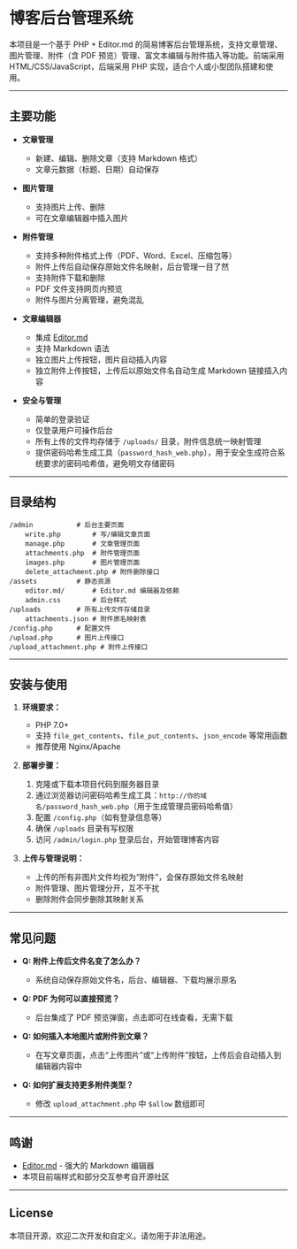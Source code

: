 # 博客后台管理系统

本项目是一个基于 PHP + Editor.md 的简易博客后台管理系统，支持文章管理、图片管理、附件（含 PDF 预览）管理、富文本编辑与附件插入等功能。前端采用 HTML/CSS/JavaScript，后端采用 PHP 实现，适合个人或小型团队搭建和使用。

---

## 主要功能

- **文章管理**
  - 新建、编辑、删除文章（支持 Markdown 格式）
  - 文章元数据（标题、日期）自动保存

- **图片管理**
  - 支持图片上传、删除
  - 可在文章编辑器中插入图片

- **附件管理**
  - 支持多种附件格式上传（PDF、Word、Excel、压缩包等）
  - 附件上传后自动保存原始文件名映射，后台管理一目了然
  - 支持附件下载和删除
  - PDF 文件支持网页内预览
  - 附件与图片分离管理，避免混乱

- **文章编辑器**
  - 集成 [Editor.md](https://pandao.github.io/editor.md/)
  - 支持 Markdown 语法
  - 独立图片上传按钮，图片自动插入内容
  - 独立附件上传按钮，上传后以原始文件名自动生成 Markdown 链接插入内容

- **安全与管理**
  - 简单的登录验证
  - 仅登录用户可操作后台
  - 所有上传的文件均存储于 `/uploads/` 目录，附件信息统一映射管理
  - 提供密码哈希生成工具（`password_hash_web.php`），用于安全生成符合系统要求的密码哈希值，避免明文存储密码



---

## 目录结构

```
/admin           # 后台主要页面
    write.php        # 写/编辑文章页面
    manage.php       # 文章管理页面
    attachments.php  # 附件管理页面
    images.php       # 图片管理页面
    delete_attachment.php # 附件删除接口
/assets          # 静态资源
    editor.md/       # Editor.md 编辑器及依赖
    admin.css        # 后台样式
/uploads         # 所有上传文件存储目录
    attachments.json # 附件原名映射表
/config.php      # 配置文件
/upload.php      # 图片上传接口
/upload_attachment.php # 附件上传接口
```

---

## 安装与使用

1. **环境要求：**
   - PHP 7.0+
   - 支持 `file_get_contents`、`file_put_contents`、`json_encode` 等常用函数
   - 推荐使用 Nginx/Apache

2. **部署步骤：**
   1. 克隆或下载本项目代码到服务器目录
   2. 通过浏览器访问密码哈希生成工具：`http://你的域名/password_hash_web.php`（用于生成管理员密码哈希值）
   2. 配置 `/config.php`（如有登录信息等）
   3. 确保 `/uploads` 目录有写权限
   4. 访问 `/admin/login.php` 登录后台，开始管理博客内容

3. **上传与管理说明：**
   - 上传的所有非图片文件均视为“附件”，会保存原始文件名映射
   - 附件管理、图片管理分开，互不干扰
   - 删除附件会同步删除其映射关系

---

## 常见问题

- **Q: 附件上传后文件名变了怎么办？**
  - 系统自动保存原始文件名，后台、编辑器、下载均展示原名

- **Q: PDF 为何可以直接预览？**
  - 后台集成了 PDF 预览弹窗，点击即可在线查看，无需下载

- **Q: 如何插入本地图片或附件到文章？**
  - 在写文章页面，点击“上传图片”或“上传附件”按钮，上传后会自动插入到编辑器内容中

- **Q: 如何扩展支持更多附件类型？**
  - 修改 `upload_attachment.php` 中 `$allow` 数组即可

---

## 鸣谢

- [Editor.md](https://pandao.github.io/editor.md/) - 强大的 Markdown 编辑器
- 本项目前端样式和部分交互参考自开源社区

---

## License

本项目开源，欢迎二次开发和自定义。请勿用于非法用途。
